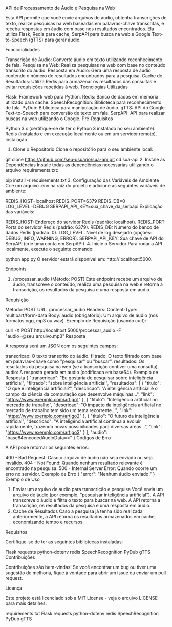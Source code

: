 API de Processamento de Áudio e Pesquisa na Web

Esta API permite que você envie arquivos de áudio, obtenha transcrições de texto, realize pesquisas na web baseadas em palavras-chave transcritas, e receba respostas em áudio com base nos resultados encontrados. Ela utiliza Flask, Redis para cache, SerpAPI para busca na web e Google Text-to-Speech (gTTS) para gerar áudio.

Funcionalidades

Transcrição de Áudio: Converte áudio em texto utilizando reconhecimento de fala.
Pesquisa na Web: Realiza pesquisas na web com base no conteúdo transcrito do áudio.
Resposta em Áudio: Gera uma resposta de áudio contendo o número de resultados encontrados para a pesquisa.
Cache de Resultados: Utiliza Redis para armazenar os resultados das consultas e evitar requisições repetidas à web.
Tecnologias Utilizadas

Flask: Framework web para Python.
Redis: Banco de dados em memória utilizado para cache.
SpeechRecognition: Biblioteca para reconhecimento de fala.
PyDub: Biblioteca para manipulação de áudio.
gTTS: API do Google Text-to-Speech para conversão de texto em fala.
SerpAPI: API para realizar buscas na web utilizando o Google.
Pré-Requisitos

Python 3.x (certifique-se de ter o Python 3 instalado no seu ambiente).
Redis (instalado e em execução localmente ou em um servidor remoto).
Instalação

1. Clone o Repositório
Clone o repositório para o seu ambiente local:

git clone https://github.com/seu-usuario/sua-api.git
cd sua-api
2. Instale as Dependências
Instale todas as dependências necessárias utilizando o arquivo requirements.txt:

pip install -r requirements.txt
3. Configuração das Variáveis de Ambiente
Crie um arquivo .env na raiz do projeto e adicione as seguintes variáveis de ambiente:

REDIS_HOST=localhost
REDIS_PORT=6379
REDIS_DB=0
LOG_LEVEL=DEBUG
SERPAPI_API_KEY=sua_chave_da_serpapi
Explicação das variáveis:

REDIS_HOST: Endereço do servidor Redis (padrão: localhost).
REDIS_PORT: Porta do servidor Redis (padrão: 6379).
REDIS_DB: Número do banco de dados Redis (padrão: 0).
LOG_LEVEL: Nível de log desejado (opções: DEBUG, INFO, WARNING, ERROR).
SERPAPI_API_KEY: Sua chave de API do SerpAPI (crie uma conta em SerpAPI).
4. Inicie o Servidor
Para rodar a API localmente, execute o seguinte comando:

python app.py
O servidor estará disponível em: http://localhost:5000.

Endpoints

1. /processar_audio (Método: POST)
Este endpoint recebe um arquivo de áudio, transcreve o conteúdo, realiza uma pesquisa na web e retorna a transcrição, os resultados da pesquisa e uma resposta em áudio.

Requisição

Método: POST
URL: /processar_audio
Headers:
Content-Type: multipart/form-data
Body:
audio (obrigatório): Um arquivo de áudio (nos formatos ogg, mp3 ou wav).
Exemplo de Requisição (usando curl):

curl -X POST http://localhost:5000/processar_audio -F "audio=@seu_arquivo.mp3"
Resposta

A resposta será um JSON com os seguintes campos:

transcricao: O texto transcrito do áudio.
filtrado: O texto filtrado com base em palavras-chave como "pesquisar" ou "buscar".
resultados: Os resultados da pesquisa na web (se a transcrição contiver uma consulta).
audio: A resposta gerada em áudio (codificada em base64).
Exemplo de Resposta
{
  "transcricao": "Eu gostaria de pesquisar sobre inteligência artificial",
  "filtrado": "sobre inteligência artificial",
  "resultados": [
    {
      "titulo": "O que é inteligência artificial?",
      "descricao": "A inteligência artificial é o campo da ciência da computação que desenvolve máquinas...",
      "link": "https://www.exemplo.com/artigo1"
    },
    {
      "titulo": "Inteligência artificial no mercado de trabalho",
      "descricao": "O impacto da inteligência artificial no mercado de trabalho tem sido um tema recorrente...",
      "link": "https://www.exemplo.com/artigo2"
    },
    {
      "titulo": "O futuro da inteligência artificial",
      "descricao": "A inteligência artificial continua a evoluir rapidamente, trazendo novas possibilidades para diversas áreas...",
      "link": "https://www.exemplo.com/artigo3"
    }
  ],
  "audio": "base64encodedAudioData=="
}
Códigos de Erro

A API pode retornar os seguintes erros:

400 - Bad Request: Caso o arquivo de áudio não seja enviado ou seja inválido.
404 - Not Found: Quando nenhum resultado relevante é encontrado na pesquisa.
500 - Internal Server Error: Quando ocorre um erro no servidor.
Exemplo de Erro
{
  "error": "Nenhum áudio enviado."
}
Exemplo de Uso

1. Enviar um arquivo de áudio para transcrição e pesquisa
Você envia um arquivo de áudio (por exemplo, "pesquisar inteligência artificial").
A API transcreve o áudio e filtra o texto para buscar na web.
A API retorna a transcrição, os resultados da pesquisa e uma resposta em áudio.
2. Cache de Resultados
Caso a pesquisa já tenha sido realizada anteriormente, a API retorna os resultados armazenados em cache, economizando tempo e recursos.

Requisitos

Certifique-se de ter as seguintes bibliotecas instaladas:

Flask
requests
python-dotenv
redis
SpeechRecognition
PyDub
gTTS
Contribuições

Contribuições são bem-vindas! Se você encontrar um bug ou tiver uma sugestão de melhoria, fique à vontade para abrir um issue ou enviar um pull request.

Licença

Este projeto está licenciado sob a MIT License - veja o arquivo LICENSE para mais detalhes.

requirements.txt
Flask
requests
python-dotenv
redis
SpeechRecognition
PyDub
gTTS

